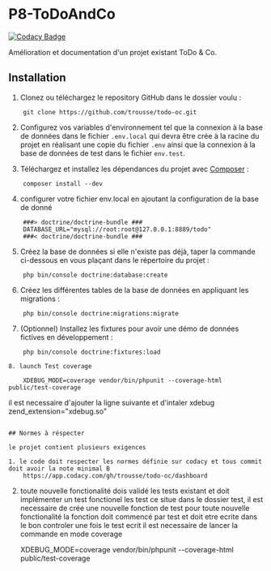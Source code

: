 # P8-ToDoAndCo
[![Codacy Badge](https://app.codacy.com/project/badge/Grade/837e4ada761c4f4292bc9b360e88aba6)](https://www.codacy.com/gh/trousse/todo-oc/dashboard?utm_source=github.com&amp;utm_medium=referral&amp;utm_content=trousse/todo-oc&amp;utm_campaign=Badge_Grade)

Amélioration et documentation d'un projet existant ToDo & Co.

## Installation
1. Clonez ou téléchargez le repository GitHub dans le dossier voulu :
```
    git clone https://github.com/trousse/todo-oc.git
```
2. Configurez vos variables d'environnement tel que la connexion à la base de données dans le fichier `.env.local` qui devra être crée à la racine du projet en réalisant une copie du fichier `.env` ainsi que la connexion à la base de données de test dans le fichier `env.test`.

3. Téléchargez et installez les dépendances du projet avec [Composer](https://getcomposer.org/download/) :
```
    composer install --dev
```

4. configurer votre fichier env.local en ajoutant la configuration de la base de donné
```
    ###> doctrine/doctrine-bundle ###
    DATABASE_URL="mysql://root:root@127.0.0.1:8889/todo"
    ###< doctrine/doctrine-bundle ###
```

5. Créez la base de données si elle n'existe pas déjà, taper la commande ci-dessous en vous plaçant dans le répertoire du projet :
```
    php bin/console doctrine:database:create
```

6. Créez les différentes tables de la base de données en appliquant les migrations :
```
    php bin/console doctrine:migrations:migrate
```
7. (Optionnel) Installez les fixtures pour avoir une démo de données fictives en développement :
```
    php bin/console doctrine:fixtures:load
    
8. launch Test coverage 

    XDEBUG_MODE=coverage vendor/bin/phpunit --coverage-html public/test-coverage
```
il est necessaire d'ajouter la ligne suivante et d'intaler xdebug
            zend_extension="xdebug.so"
```

## Normes à réspecter 

le projet contient plusieurs exigences

1. le code doit respecter les normes définie sur codacy et tous commit doit avoir la note minimal B
    https://app.codacy.com/gh/trousse/todo-oc/dashboard
```

2. toute nouvelle fonctionalité dois validé les tests existant et doit implémenter un test fonctionel 
les test ce situe dans le dossier test, il est necessaire de crée une nouvelle fonction de test pour toute nouvelle fonctionalité 
la fonction doit commencé par test et doit etre ecrite dans le bon controler 
une fois le test ecrit il est necessaire de lancer la commande en mode coverage

   XDEBUG_MODE=coverage vendor/bin/phpunit --coverage-html public/test-coverage
```


